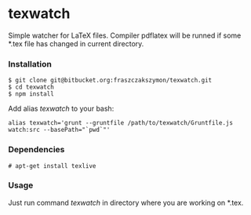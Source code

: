 texwatch
========

Simple watcher for LaTeX files. Compiler pdflatex will be runned if some *.tex file has changed in current directory.

### Installation

```
$ git clone git@bitbucket.org:fraszczakszymon/texwatch.git
$ cd texwatch
$ npm install
```

Add alias *texwatch* to your bash:

```
alias texwatch='grunt --gruntfile /path/to/texwatch/Gruntfile.js watch:src --basePath="`pwd`"'
```

### Dependencies

```
# apt-get install texlive
```

### Usage

Just run command *texwatch* in directory where you are working on *.tex.
